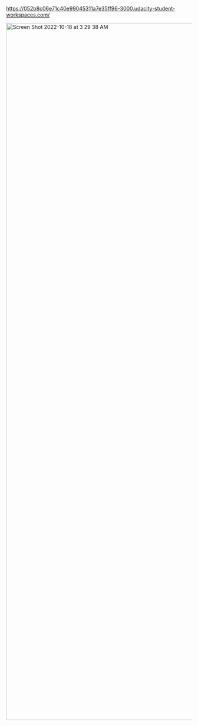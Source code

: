 https://052b8c06e71c40e99045311a7e35ff96-3000.udacity-student-workspaces.com/

<img width="1888" alt="Screen Shot 2022-10-18 at 3 29 38 AM" src="https://user-images.githubusercontent.com/23645903/196406792-fc7445fb-00d0-49be-b660-ab5cde35c7b7.png">
